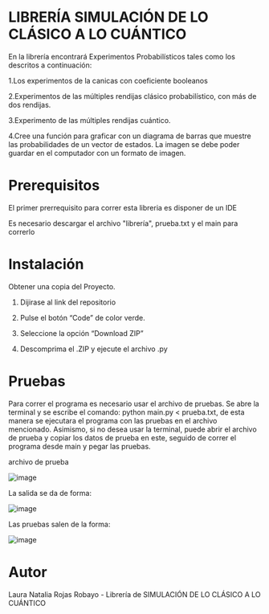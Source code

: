 # LIBRERÍA SIMULACIÓN DE LO CLÁSICO A LO CUÁNTICO
En la librería encontrará Experimentos Probabilísticos tales como los descritos a continuación:

1.Los experimentos de la canicas con coeficiente booleanos

2.Experimentos de las múltiples rendijas clásico probabilístico, con más de dos rendijas.

3.Experimento de las múltiples rendijas cuántico.

4.Cree una función para graficar con un diagrama de barras que muestre las probabilidades de un vector de estados. La imagen se debe poder guardar en el computador con un formato de imagen.

# Prerequisitos
El primer prerrequisito para correr esta libreria es disponer de un IDE

Es necesario descargar el archivo "librería", prueba.txt y el main para correrlo

# Instalación
Obtener una copia del Proyecto.

1. Dijirase al link del repositorio

2. Pulse el botón “Code” de color verde.

3. Seleccione la opción “Download ZIP”

4. Descomprima el .ZIP y ejecute el archivo .py

# Pruebas
Para correr el programa es necesario usar el archivo de pruebas. Se abre la terminal y se escribe el comando: python main.py < prueba.txt, de esta manera se ejecutara el programa con las pruebas en el archivo mencionado.
Asimismo, si no desea usar la terminal, puede abrir el archivo de prueba y copiar los datos de prueba en este, seguido de correr el programa desde main y pegar las pruebas.

archivo de prueba

![image](https://user-images.githubusercontent.com/111907712/192081652-e7ca58cd-f736-44b4-9732-14d32aa57320.png)

La salida se da de forma:

![image](https://user-images.githubusercontent.com/111907712/192081718-dbed7709-65f0-449d-b533-8c853cee2132.png)

Las pruebas salen de la forma:

![image](https://user-images.githubusercontent.com/111907712/192081749-336ee4d3-4ff9-42b8-ab1d-dce9ef788e53.png)

# Autor
Laura Natalia Rojas Robayo - Librería de SIMULACIÓN DE LO CLÁSICO A LO CUÁNTICO

